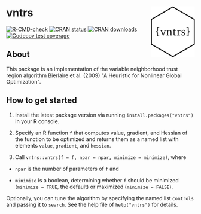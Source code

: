 # vntrs <img src="man/figures/logo.png" align="right" height=136 />

<!-- badges: start -->
[![R-CMD-check](https://github.com/loelschlaeger/vntrs/workflows/R-CMD-check/badge.svg)](https://github.com/loelschlaeger/vntrs/actions)
[![CRAN status](https://www.r-pkg.org/badges/version-last-release/vntrs)](https://www.r-pkg.org/badges/version-last-release/vntrs)
[![CRAN downloads](https://cranlogs.r-pkg.org/badges/grand-total/vntrs)](https://cranlogs.r-pkg.org/badges/grand-total/vntrs)
[![Codecov test coverage](https://codecov.io/gh/loelschlaeger/vntrs/branch/main/graph/badge.svg)](https://app.codecov.io/gh/loelschlaeger/vntrs?branch=main)
<!-- badges: end -->

## About

This package is an implementation of the variable neighborhood trust region algorithm Bierlaire et al. (2009) "A Heuristic for Nonlinear Global Optimization". 

## How to get started

1. Install the latest package version via running `install.packages("vntrs")` in your R console.

2. Specify an R function `f` that computes value, gradient, and Hessian of the function to be optimized and returns them as a named list with elements `value`, `gradient`, and `hessian`.

3. Call `vntrs::vntrs(f = f, npar = npar, minimize = minimize)`, where

  - `npar` is the number of parameters of `f` and
  
  - `minimize` is a boolean, determining whether `f` should be minimized (`minimize = TRUE`, the default) or maximized (`minimize = FALSE`).
  
Optionally, you can tune the algorithm by specifying the named list `controls` and passing it to `search`. See the help file of `help("vntrs")` for details.

